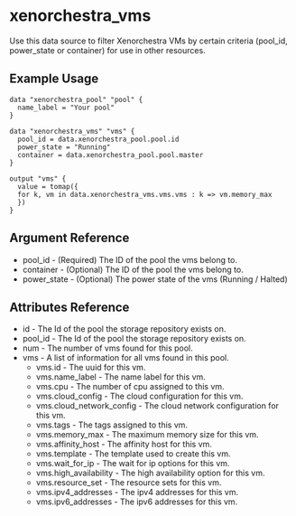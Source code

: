 # xenorchestra_vms

Use this data source to filter Xenorchestra VMs by certain criteria (pool_id, power_state or container) for use in other resources.

## Example Usage

```hcl
data "xenorchestra_pool" "pool" {
  name_label = "Your pool"
}

data "xenorchestra_vms" "vms" {
  pool_id = data.xenorchestra_pool.pool.id
  power_state = "Running"
  container = data.xenorchestra_pool.pool.master
}

output "vms" {
  value = tomap({
  for k, vm in data.xenorchestra_vms.vms.vms : k => vm.memory_max
  })
}
```

## Argument Reference

* pool_id - (Required) The ID of the pool the vms belong to.
* container - (Optional) The ID of the pool the vms belong to.
* power_state - (Optional) The power state of the vms (Running / Halted)

## Attributes Reference

* id - The Id of the pool the storage repository exists on.
* pool_id - The Id of the pool the storage repository exists on.
* num - The number of vms found for this pool.
* vms - A list of information for all vms found in this pool.
    * vms.id - The uuid for this vm.
    * vms.name_label - The name label for this vm.
    * vms.cpu - The number of cpu assigned to this vm.
    * vms.cloud_config - The cloud configuration for this vm.
    * vms.cloud_network_config - The cloud network configuration for this vm.
    * vms.tags - The tags assigned to this vm.
    * vms.memory_max - The maximum memory size for this vm.
    * vms.affinity_host - The affinity host for this vm.
    * vms.template - The template used to create this vm.
    * vms.wait_for_ip - The wait for ip options for this vm.
    * vms.high_availability - The high availability option for this vm.
    * vms.resource_set - The resource sets for this vm.
    * vms.ipv4_addresses - The ipv4 addresses for this vm.
    * vms.ipv6_addresses - The ipv6 addresses for this vm.
    
    
    
    
    
